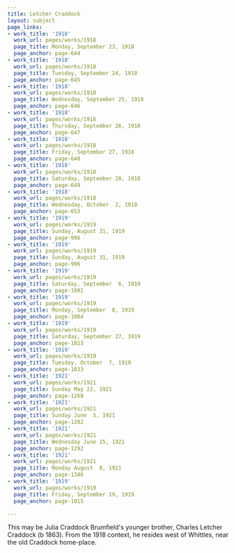 ```yaml
---
title: Letcher Craddock
layout: subject
page_links:
- work_title: '1918'
  work_url: pages/works/1918
  page_title: Monday, September 23, 1918
  page_anchor: page-644
- work_title: '1918'
  work_url: pages/works/1918
  page_title: Tuesday, September 24, 1918
  page_anchor: page-645
- work_title: '1918'
  work_url: pages/works/1918
  page_title: Wednesday, September 25, 1918
  page_anchor: page-646
- work_title: '1918'
  work_url: pages/works/1918
  page_title: Thursday, September 26, 1918
  page_anchor: page-647
- work_title: '1918'
  work_url: pages/works/1918
  page_title: Friday, September 27, 1918
  page_anchor: page-648
- work_title: '1918'
  work_url: pages/works/1918
  page_title: Saturday, September 28, 1918
  page_anchor: page-649
- work_title: '1918'
  work_url: pages/works/1918
  page_title: Wednesday, October  2, 1918
  page_anchor: page-653
- work_title: '1919'
  work_url: pages/works/1919
  page_title: Sunday, August 31, 1919
  page_anchor: page-996
- work_title: '1919'
  work_url: pages/works/1919
  page_title: Sunday, August 31, 1919
  page_anchor: page-996
- work_title: '1919'
  work_url: pages/works/1919
  page_title: Saturday, September  6, 1919
  page_anchor: page-1002
- work_title: '1919'
  work_url: pages/works/1919
  page_title: Monday, September  8, 1919
  page_anchor: page-1004
- work_title: '1919'
  work_url: pages/works/1919
  page_title: Saturday, September 27, 1919
  page_anchor: page-1023
- work_title: '1919'
  work_url: pages/works/1919
  page_title: Tuesday, October  7, 1919
  page_anchor: page-1033
- work_title: '1921'
  work_url: pages/works/1921
  page_title: Sunday May 22, 1921
  page_anchor: page-1268
- work_title: '1921'
  work_url: pages/works/1921
  page_title: Sunday June  5, 1921
  page_anchor: page-1282
- work_title: '1921'
  work_url: pages/works/1921
  page_title: Wednesday June 15, 1921
  page_anchor: page-1292
- work_title: '1921'
  work_url: pages/works/1921
  page_title: Monday August  8, 1921
  page_anchor: page-1346
- work_title: '1919'
  work_url: pages/works/1919
  page_title: Friday, September 19, 1919
  page_anchor: page-1015

---
```

<p>This may be Julia Craddock Brumfield's younger brother, Charles Letcher Craddock (b 1863).  From the 1918 context, he resides west of Whittles, near the old Craddock home-place.</p>